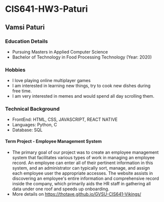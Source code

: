 # CIS641-HW3-Paturi
## Vamsi Paturi

### Education Details
* Pursuing Masters in Applied Computer Science
* Bachelor of Technology in Food Processing Technology (Year: 2020)

### Hobbies
* I love playing online multiplayer games
* I am interested in learning new things, try to cook new dishes during free time.
* I am very interested in memes and would spend all day scrolling them.

### Technical Background
  - FrontEnd: HTML, CSS, JAVASCRIPT, REACT NATIVE
  - Languages: Python, C
  - Database: SQL


#### Term Project - Employee Management System
- The primary goal of our project was to create an employee management system that facilitates various types of work in managing an employee record. An employee can enter all of their pertinent information in this system, and an administrator can typically sort, manage, and assign each employee user the appropriate accesses. The website assists in discovering an employee's entire information and comprehensive record inside the company, which primarily aids the HR staff in gathering all data under one roof and speeds up onboarding.
- More details on https://thotave.github.io/GVSU-CIS641-Vikings/
